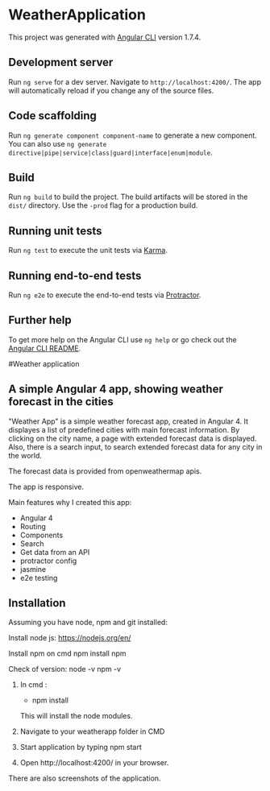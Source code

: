 # WeatherApplication

This project was generated with [Angular CLI](https://github.com/angular/angular-cli) version 1.7.4.

## Development server

Run `ng serve` for a dev server. Navigate to `http://localhost:4200/`. The app will automatically reload if you change any of the source files.

## Code scaffolding

Run `ng generate component component-name` to generate a new component. You can also use `ng generate directive|pipe|service|class|guard|interface|enum|module`.

## Build

Run `ng build` to build the project. The build artifacts will be stored in the `dist/` directory. Use the `-prod` flag for a production build.

## Running unit tests

Run `ng test` to execute the unit tests via [Karma](https://karma-runner.github.io).

## Running end-to-end tests

Run `ng e2e` to execute the end-to-end tests via [Protractor](http://www.protractortest.org/).

## Further help

To get more help on the Angular CLI use `ng help` or go check out the [Angular CLI README](https://github.com/angular/angular-cli/blob/master/README.md).


#Weather application

## A simple Angular 4 app, showing weather forecast in the cities


"Weather App" is a simple weather forecast app, created in Angular 4. It displayes a list of predefined cities with main forecast information. By clicking on
the city name, a page with extended forecast data is displayed. Also, there is a search input, to search extended forecast data for any city in the world.

The forecast data is provided from openweathermap apis. 

The app is responsive.

Main features why I created this app:

- Angular 4
- Routing
- Components
- Search
- Get data from an API
- protractor config
- jasmine
- e2e testing


## Installation

Assuming you have node, npm and git installed:

Install node js:
https://nodejs.org/en/

Install npm on cmd
npm install npm 

Check of version:
node -v
npm -v

1. In cmd :
   
    -  npm install

    This will install the node modules.

2. Navigate to your weatherapp folder in CMD

3. Start application by typing 
       npm start

4. Open http://localhost:4200/ in your browser.

There are also screenshots of the application. 
